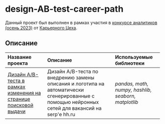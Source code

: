 # design-AB-test-career-path
Данный проект был выполнен в рамках участия в [конкурсе аналитиков (осень 2023)](https://app.careerpath.tech/contest_inside/1693313129267x407287761604968450?_gl=1*p911ep*_ga*MjAwMTQ1MjQxOS4xNjk1NjIzNzA5*_ga_FBNTSWWJZ9*MTcwMTEwMzc4MC4yMC4xLjE3MDExMDM3ODMuNTcuMC4w) от [Карьерного Цеха](https://careerfactory.ru/).
## Описание

| Название проекта | Описание | Используемые библиотеки | 
| :---------------------- | :---------------------- | :---------------------- |
| [Дизайн A/B-теста в рамках изменения на странице поисковой выдачи](design-AB-test-career-path) | Дизайн A/B-теста по внедрению замены описания и логотипа на автоматически сгенерированные с помощью нейронных сетей для вакансий на serp'е hh.ru| *pandas, math, numpy, hashlib, seaborn, matplotlib* |
